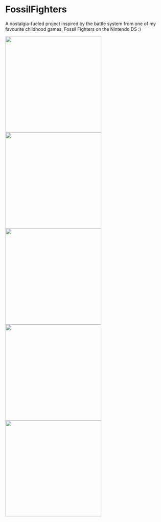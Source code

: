 # FossilFighters
A nostalgia-fueled project inspired by the battle system from one of my favourite childhood games, Fossil Fighters on the Nintendo DS :)

<img src="https://github.com/liaofrank91/FossilFighters/assets/45638876/eb027a72-7152-470b-b985-c6514a95b353" height="300">
<img src="https://github.com/liaofrank91/FossilFighters/assets/45638876/eb027a72-7152-470b-b985-c6514a95b353" height="300">
<img src="https://github.com/liaofrank91/FossilFighters/assets/45638876/04ca0210-e079-44f5-82ba-e6b95ba80d1f" height="300">
<img src="https://github.com/liaofrank91/FossilFighters/assets/45638876/5a313c3c-4773-471d-a54b-9cda7adc065f" height="300">
<img src="https://github.com/liaofrank91/FossilFighters/assets/45638876/2d8cb60f-ba56-4eb5-b716-c0fa5054b389" height="300">




